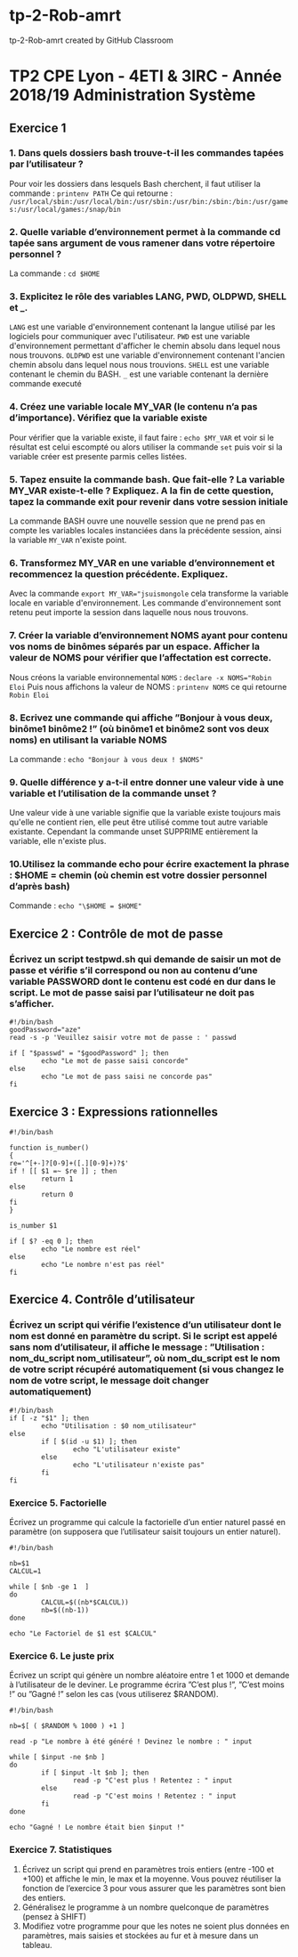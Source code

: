 # tp-2-Rob-amrt
tp-2-Rob-amrt created by GitHub Classroom

# TP2 CPE Lyon - 4ETI & 3IRC - Année 2018/19 Administration Système 

## Exercice 1

### 1. Dans quels dossiers bash trouve-t-il les commandes tapées par l’utilisateur ?
Pour voir les dossiers dans lesquels Bash cherchent, il faut utiliser la commande : `printenv PATH`
Ce qui retourne : `/usr/local/sbin:/usr/local/bin:/usr/sbin:/usr/bin:/sbin:/bin:/usr/games:/usr/local/games:/snap/bin`

### 2. Quelle variable d’environnement permet à la commande cd tapée sans argument de vous ramener dans votre répertoire personnel ?
La commande : `cd $HOME`

### 3. Explicitez le rôle des variables LANG, PWD, OLDPWD, SHELL et _.
`LANG` est une variable d'environnement contenant la langue utilisé par les logiciels pour communiquer avec l'utilisateur.
`PWD` est une variable d'environnement permettant d'afficher le chemin absolu dans lequel nous nous trouvons.
`OLDPWD` est une variable d'environnement contenant l'ancien chemin absolu dans lequel nous nous trouvions.
`SHELL` est une variable contenant le chemin du BASH.
`_` est une variable contenant la dernière commande executé

### 4. Créez une variable locale MY_VAR (le contenu n’a pas d’importance). Vérifiez que la variable existe
Pour vérifier que la variable existe, il faut faire : `echo $MY_VAR` et voir si le résultat est celui escompté ou alors utiliser la commande `set` puis voir si la variable créer est presente parmis celles listées.

### 5. Tapez ensuite la commande bash. Que fait-elle ? La variable MY_VAR existe-t-elle ? Expliquez. A la fin de cette question, tapez la commande exit pour revenir dans votre session initiale
La commande BASH ouvre une nouvelle session que ne prend pas en compte les variables locales instanciées dans la précédente session, ainsi la variable `MY_VAR` n'existe point.

### 6. Transformez MY_VAR en une variable d’environnement et recommencez la question précédente. Expliquez.
Avec la commande `export MY_VAR="jsuismongole` cela transforme la variable locale en variable d'environnement. Les commande d'environnement sont retenu peut importe la session dans laquelle nous nous trouvons.

### 7. Créer la variable d’environnement NOMS ayant pour contenu vos noms de binômes séparés par un espace. Afficher la valeur de NOMS pour vérifier que l’affectation est correcte.

Nous créons la variable environnemental `NOMS` : `declare -x NOMS="Robin Eloi`
Puis nous affichons la valeur de NOMS : `printenv NOMS` ce qui retourne `Robin Eloi`

### 8. Ecrivez une commande qui affiche ”Bonjour à vous deux, binôme1 binôme2 !” (où binôme1 et binôme2 sont vos deux noms) en utilisant la variable NOMS
La commande : `echo "Bonjour à vous deux ! $NOMS"`

### 9. Quelle différence y a-t-il entre donner une valeur vide à une variable et l’utilisation de la commande unset ?
Une valeur vide à une variable signifie que la variable existe toujours mais qu'elle ne contient rien, elle peut être utilisé comme tout autre variable existante. Cependant la commande unset SUPPRIME entièrement la variable, elle n'existe plus.

### 10.Utilisez la commande echo pour écrire exactement la phrase : $HOME = chemin (où chemin est votre dossier personnel d’après bash)
Commande : `echo "\$HOME = $HOME"`

## Exercice 2 : Contrôle de mot de passe
### Écrivez un script testpwd.sh qui demande de saisir un mot de passe et vérifie s’il correspond ou non au contenu d’une variable PASSWORD dont le contenu est codé en dur dans le script. Le mot de passe saisi par l’utilisateur ne doit pas s’afficher.

```
#!/bin/bash
goodPassword="aze"
read -s -p 'Veuillez saisir votre mot de passe : ' passwd

if [ "$passwd" = "$goodPassword" ]; then
        echo "Le mot de passe saisi concorde"
else
        echo "Le mot de pass saisi ne concorde pas"
fi
```

## Exercice 3 : Expressions rationnelles

```
#!/bin/bash

function is_number()
{
re='^[+-]?[0-9]+([.][0-9]+)?$'
if ! [[ $1 =~ $re ]] ; then
        return 1
else
        return 0
fi
}

is_number $1

if [ $? -eq 0 ]; then
        echo "Le nombre est réel"
else
        echo "Le nombre n'est pas réel"
fi
```
## Exercice 4. Contrôle d’utilisateur
### Écrivez un script qui vérifie l’existence d’un utilisateur dont le nom est donné en paramètre du script. Si le script est appelé sans nom d’utilisateur, il affiche le message : ”Utilisation : nom_du_script nom_utilisateur”, où nom_du_script est le nom de votre script récupéré automatiquement (si vous changez le nom de votre script, le message doit changer automatiquement)

```
#!/bin/bash
if [ -z "$1" ]; then
        echo "Utilisation : $0 nom_utilisateur"
else
        if [ $(id -u $1) ]; then
                echo "L'utilisateur existe"
        else
                echo "L'utilisateur n'existe pas"
        fi
fi
```

### Exercice 5. Factorielle
Écrivez un programme qui calcule la factorielle d’un entier naturel passé en paramètre (on supposera que
l’utilisateur saisit toujours un entier naturel).

```
#!/bin/bash

nb=$1
CALCUL=1

while [ $nb -ge 1  ]
do
        CALCUL=$((nb*$CALCUL))
        nb=$((nb-1))
done

echo "Le Factoriel de $1 est $CALCUL"
```

### Exercice 6. Le juste prix
Écrivez un script qui génère un nombre aléatoire entre 1 et 1000 et demande à l’utilisateur de le deviner.
Le programme écrira ”C’est plus !”, ”C’est moins !” ou ”Gagné !” selon les cas (vous utiliserez $RANDOM).

```
#!/bin/bash

nb=$[ ( $RANDOM % 1000 ) +1 ]

read -p "Le nombre à été généré ! Devinez le nombre : " input

while [ $input -ne $nb ]
do
        if [ $input -lt $nb ]; then
                read -p "C'est plus ! Retentez : " input
        else
                read -p "C'est moins ! Retentez : " input
        fi
done

echo "Gagné ! Le nombre était bien $input !"
```

### Exercice 7. Statistiques
1. Écrivez un script qui prend en paramètres trois entiers (entre -100 et +100) et affiche le min, le max
et la moyenne. Vous pouvez réutiliser la fonction de l’exercice 3 pour vous assurer que les paramètres
sont bien des entiers.
2. Généralisez le programme à un nombre quelconque de paramètres (pensez à SHIFT)
3. Modifiez votre programme pour que les notes ne soient plus données en paramètres, mais saisies et
stockées au fur et à mesure dans un tableau.


